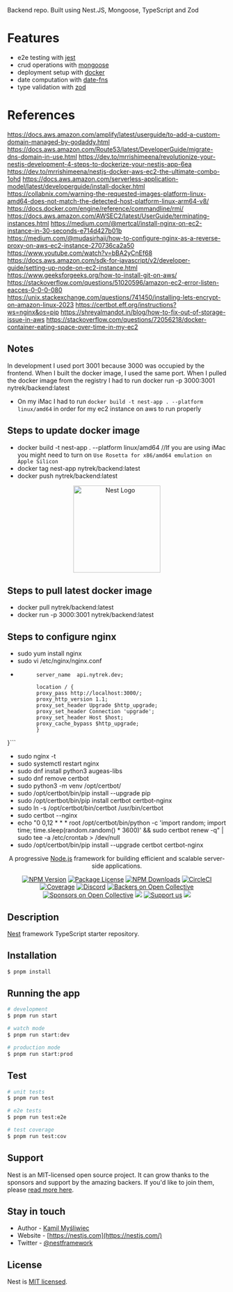 Backend repo. Built using Nest.JS, Mongoose, TypeScript and Zod

# Features
- e2e testing with [jest](https://jestjs.io/)
- crud operations with [mongoose](https://mongoosejs.com/)
- deployment setup with [docker](https://www.docker.com/)
- date computation with [date-fns](https://date-fns.org/)
- type validation with [zod](https://github.com/colinhacks/zod)

# References
https://docs.aws.amazon.com/amplify/latest/userguide/to-add-a-custom-domain-managed-by-godaddy.html
https://docs.aws.amazon.com/Route53/latest/DeveloperGuide/migrate-dns-domain-in-use.html
https://dev.to/mrrishimeena/revolutionize-your-nestjs-development-4-steps-to-dockerize-your-nestjs-app-6ea
https://dev.to/mrrishimeena/nestjs-docker-aws-ec2-the-ultimate-combo-1ohd
https://docs.aws.amazon.com/serverless-application-model/latest/developerguide/install-docker.html
https://collabnix.com/warning-the-requested-images-platform-linux-amd64-does-not-match-the-detected-host-platform-linux-arm64-v8/
https://docs.docker.com/engine/reference/commandline/rmi/
https://docs.aws.amazon.com/AWSEC2/latest/UserGuide/terminating-instances.html
https://medium.com/@mertcal/install-nginx-on-ec2-instance-in-30-seconds-e714d427b01b
https://medium.com/@mudasirhaji/how-to-configure-nginx-as-a-reverse-proxy-on-aws-ec2-instance-270736ca2a50
https://www.youtube.com/watch?v=bBA2yCnEf68
https://docs.aws.amazon.com/sdk-for-javascript/v2/developer-guide/setting-up-node-on-ec2-instance.html
https://www.geeksforgeeks.org/how-to-install-git-on-aws/
https://stackoverflow.com/questions/51020596/amazon-ec2-error-listen-eacces-0-0-0-080
https://unix.stackexchange.com/questions/741450/installing-lets-encrypt-on-amazon-linux-2023
https://certbot.eff.org/instructions?ws=nginx&os=pip
https://shreyalmandot.in/blog/how-to-fix-out-of-storage-issue-in-aws
https://stackoverflow.com/questions/72056218/docker-container-eating-space-over-time-in-my-ec2

## Notes

In development I used port 3001 because 3000 was occupied by the frontend. When I built the docker image, I used the same port.
When I pulled the docker image from the registry I had to run docker run -p 3000:3001 nytrek/backend:latest

- On my iMac I had to run `docker build -t nest-app . --platform linux/amd64` in order for my ec2 instance on aws to run properly

## Steps to update docker image

- docker build -t nest-app . --platform linux/amd64 //If you are using iMac you might need to turn on `Use Rosetta for x86/amd64 emulation on Apple Silicon`
- docker tag nest-app nytrek/backend:latest
- docker push nytrek/backend:latest

<p align="center">
  <a href="http://nestjs.com/" target="blank"><img src="https://nestjs.com/img/logo-small.svg" width="200" alt="Nest Logo" /></a>
</p>

## Steps to pull latest docker image

- docker pull nytrek/backend:latest
- docker run -p 3000:3001 nytrek/backend:latest

## Steps to configure nginx

- sudo yum install nginx
- sudo vi /etc/nginx/nginx.conf
- ```server {
        server_name  api.nytrek.dev;

        location / {
        proxy_pass http://localhost:3000/;
        proxy_http_version 1.1;
        proxy_set_header Upgrade $http_upgrade;
        proxy_set_header Connection 'upgrade';
        proxy_set_header Host $host;
        proxy_cache_bypass $http_upgrade;
        }
}```
- sudo nginx -t
- sudo systemctl restart nginx
- sudo dnf install python3 augeas-libs
- sudo dnf remove certbot
- sudo python3 -m venv /opt/certbot/
- sudo /opt/certbot/bin/pip install --upgrade pip
- sudo /opt/certbot/bin/pip install certbot certbot-nginx
- sudo ln -s /opt/certbot/bin/certbot /usr/bin/certbot
- sudo certbot --nginx
- echo "0 0,12 * * * root /opt/certbot/bin/python -c 'import random; import time; time.sleep(random.random() * 3600)' && sudo certbot renew -q" | sudo tee -a /etc/crontab > /dev/null
- sudo /opt/certbot/bin/pip install --upgrade certbot certbot-nginx

[circleci-image]: https://img.shields.io/circleci/build/github/nestjs/nest/master?token=abc123def456
[circleci-url]: https://circleci.com/gh/nestjs/nest

  <p align="center">A progressive <a href="http://nodejs.org" target="_blank">Node.js</a> framework for building efficient and scalable server-side applications.</p>
    <p align="center">
<a href="https://www.npmjs.com/~nestjscore" target="_blank"><img src="https://img.shields.io/npm/v/@nestjs/core.svg" alt="NPM Version" /></a>
<a href="https://www.npmjs.com/~nestjscore" target="_blank"><img src="https://img.shields.io/npm/l/@nestjs/core.svg" alt="Package License" /></a>
<a href="https://www.npmjs.com/~nestjscore" target="_blank"><img src="https://img.shields.io/npm/dm/@nestjs/common.svg" alt="NPM Downloads" /></a>
<a href="https://circleci.com/gh/nestjs/nest" target="_blank"><img src="https://img.shields.io/circleci/build/github/nestjs/nest/master" alt="CircleCI" /></a>
<a href="https://coveralls.io/github/nestjs/nest?branch=master" target="_blank"><img src="https://coveralls.io/repos/github/nestjs/nest/badge.svg?branch=master#9" alt="Coverage" /></a>
<a href="https://discord.gg/G7Qnnhy" target="_blank"><img src="https://img.shields.io/badge/discord-online-brightgreen.svg" alt="Discord"/></a>
<a href="https://opencollective.com/nest#backer" target="_blank"><img src="https://opencollective.com/nest/backers/badge.svg" alt="Backers on Open Collective" /></a>
<a href="https://opencollective.com/nest#sponsor" target="_blank"><img src="https://opencollective.com/nest/sponsors/badge.svg" alt="Sponsors on Open Collective" /></a>
  <a href="https://paypal.me/kamilmysliwiec" target="_blank"><img src="https://img.shields.io/badge/Donate-PayPal-ff3f59.svg"/></a>
    <a href="https://opencollective.com/nest#sponsor"  target="_blank"><img src="https://img.shields.io/badge/Support%20us-Open%20Collective-41B883.svg" alt="Support us"></a>
  <a href="https://twitter.com/nestframework" target="_blank"><img src="https://img.shields.io/twitter/follow/nestframework.svg?style=social&label=Follow"></a>
</p>
  <!--[![Backers on Open Collective](https://opencollective.com/nest/backers/badge.svg)](https://opencollective.com/nest#backer)
  [![Sponsors on Open Collective](https://opencollective.com/nest/sponsors/badge.svg)](https://opencollective.com/nest#sponsor)-->

## Description

[Nest](https://github.com/nestjs/nest) framework TypeScript starter repository.

## Installation

```bash
$ pnpm install
```

## Running the app

```bash
# development
$ pnpm run start

# watch mode
$ pnpm run start:dev

# production mode
$ pnpm run start:prod
```

## Test

```bash
# unit tests
$ pnpm run test

# e2e tests
$ pnpm run test:e2e

# test coverage
$ pnpm run test:cov
```

## Support

Nest is an MIT-licensed open source project. It can grow thanks to the sponsors and support by the amazing backers. If you'd like to join them, please [read more here](https://docs.nestjs.com/support).

## Stay in touch

- Author - [Kamil Myśliwiec](https://kamilmysliwiec.com)
- Website - [https://nestjs.com](https://nestjs.com/)
- Twitter - [@nestframework](https://twitter.com/nestframework)

## License

Nest is [MIT licensed](LICENSE).
